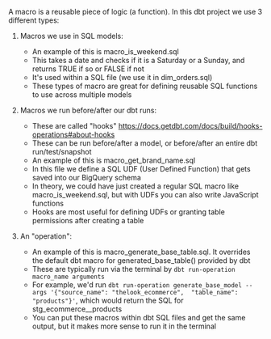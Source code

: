 A macro is a reusable piece of logic (a function). In this dbt project we use 3 different types:

1. Macros we use in SQL models:
	- An example of this is macro_is_weekend.sql
	- This takes a date and checks if it is a Saturday or a Sunday, and returns TRUE if so or FALSE if not
	- It's used within a SQL file (we use it in dim_orders.sql)
	- These types of macro are great for defining reusable SQL functions to use across multiple models

2. Macros we run before/after our dbt runs:
	- These are called "hooks" https://docs.getdbt.com/docs/build/hooks-operations#about-hooks
	- These can be run before/after a model, or before/after an entire dbt run/test/snapshot
	- An example of this is macro_get_brand_name.sql
	- In this file we define a SQL UDF (User Defined Function) that gets saved into our BigQuery schema
	- In theory, we could have just created a regular SQL macro like macro_is_weekend.sql, but with UDFs
	  you can also write JavaScript functions
	- Hooks are most useful for defining UDFs or granting table permissions after creating a table

3. An "operation":
	- An example of this is macro_generate_base_table.sql. It overrides the default dbt macro for
	  generated_base_table() provided by dbt
	- These are typically run via the terminal by `dbt run-operation macro_name arguments`
	- For example, we'd run `dbt run-operation generate_base_model --args '{"source_name": "thelook_ecommerce",  "table_name": "products"}'`, which would return the SQL for stg_ecommerce__products
	- You can put these macros within dbt SQL files and get the same output, but it makes more sense to run
	  it in the terminal